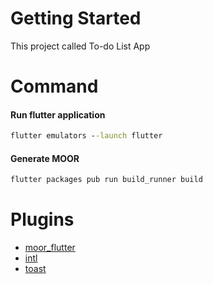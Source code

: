 # Getting Started

This project called To-do List App

# Command

#### Run flutter application
```bat
flutter emulators --launch flutter
````
#### Generate MOOR
```bat
flutter packages pub run build_runner build
```

# Plugins

- [moor_flutter](https://pub.dev/packages/moor_flutter)
- [intl](https://pub.dev/packages/intl)
- [toast](https://pub.dev/packages/toast)

